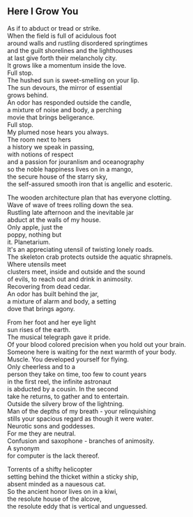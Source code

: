 Here I Grow You
---------------
As if to abduct or tread or strike.  
When the field is full of acidulous foot  
around walls and rustling disordered springtimes  
and the guilt shorelines and the lighthouses  
at last give forth their melancholy city.  
It grows like a momentum inside the love.  
Full stop.  
The hushed sun is sweet-smelling on your lip.  
The sun devours, the mirror of essential  
grows behind.  
An odor has responded outside the candle,  
a mixture of noise and body, a perching  
movie that brings beligerance.  
Full stop.  
My plumed nose hears you always.  
The room next to hers  
a history we speak in passing,  
with notions of respect  
and a passion for jouranlism and oceanography  
so the noble happiness lives on in a mango,  
the secure house of the starry sky,  
the self-assured smooth iron that is angellic and esoteric.  
  
The wooden architecture plan that has everyone clotting.  
Wave of wave of trees rolling down the sea.  
Rustling late afternoon and the inevitable jar  
abduct at the walls of my house.  
Only apple, just the  
poppy, nothing but  
it. Planetarium.  
It's an appreciating utensil of twisting lonely roads.  
The skeleton crab protects outside the aquatic shrapnels.  
Where utensils meet  
clusters meet, inside and outside and the sound  
of evils, to reach out and drink in animosity.  
Recovering from dead cedar.  
An odor has built behind the jar,  
a mixture of alarm and body, a setting  
dove that brings agony.  
  
From her foot and her eye light  
sun rises of the earth.  
The musical telegraph gave it pride.  
Of your blood colored precision when you hold out your brain.  
Someone here is waiting for the next warmth of your body.  
Muscle. You developed yourself for flying.  
Only cheerless and to a  
person they take on time, too few to count years  
in the first reel, the infinite astronaut  
is abducted by a cousin. In the second  
take he returns, to gather and to entertain.  
Outside the silvery brow of the lightning.  
Man of the depths of my breath - your relinquishing  
stills your spacious regard as though it were water.  
Neurotic sons and goddesses.  
For me they are neutral.  
Confusion and saxophone - branches of animosity.  
A synonym  
for computer is the lack thereof.  
  
Torrents of a shifty helicopter  
setting behind the thicket within a sticky ship,  
absent minded as a nauesous cat.  
So the ancient honor lives on in a kiwi,  
the resolute house of the alcove,  
the resolute eddy that is vertical and unguessed.  
